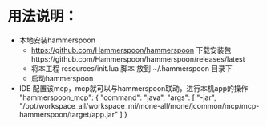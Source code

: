 


# 用法说明：
- 本地安装hammerspoon
  - https://github.com/Hammerspoon/hammerspoon 下载安装包https://github.com/Hammerspoon/hammerspoon/releases/latest
  - 将本工程 resources/init.lua 脚本 放到 ~/.hammerspoon 目录下
  - 启动hammerspoon
- IDE 配置该mcp，mcp就可以与hammerspoon联动，进行本机app的操作
  "hammerspoon_mcp": {
  "command": "java",
  "args": [
  "-jar",
  "/opt/workspace_all/workspace_mi/mone-all/mone/jcommon/mcp/mcp-hammerspoon/target/app.jar"
  ]
  }